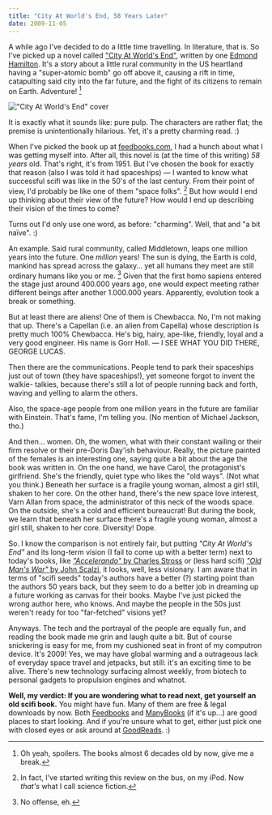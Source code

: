```yaml
---
title: "City At World's End, 58 Years Later"
date: 2009-11-05
---
```


A while ago I've decided to do a little time travelling. In literature, that is. So I've picked up a novel called ["City At World's End"][1], written by one [Edmond Hamilton][2]. It's a story about a little rural community in the US heartland having a "super-atomic bomb" go off above it, causing a rift in time, catapulting said city into the far future, and the fight of its citizens to remain on Earth. Adventure! [^1]

!["City At World's End" cover](//dl.dropbox.com/u/7298/blog/234303270_1.png)

It is exactly what it sounds like: pure pulp. The characters are rather flat;
the premise is unintentionally hilarious. Yet, it's a pretty charming read. :)

When I've picked the book up at [feedbooks.com][5], I had a hunch about what I was getting myself into. After all, this novel is (at the time of this writing) _58 years_ old. That's right, it's from 1951. But I've chosen the book for exactly that reason (also I was told it had spaceships) — I wanted to know what successful scifi was like in the 50's of the last century. From their point of view, I'd probably be like one of them "space folks". [^2] But how would I end up thinking about their view of the future? How would I end up describing their vision of the times to come?

Turns out I'd only use one word, as before: "charming". Well, that and "a bit naïve". :)

An example. Said rural community, called Middletown, leaps one million years into the future. One _million_ years! The sun is dying, the Earth is cold,
mankind has spread across the galaxy… yet all humans they meet are still ordinary humans like you or me. [^3] Given that the first homo sapiens entered the stage just around 400.000 years ago, one would expect meeting rather different beings after another 1.000.000 years. Apparently, evolution took a break or something.

But at least there are aliens! One of them is Chewbacca. No, I'm not making that up. There's a Capellan (i.e. an alien from Capella) whose description is pretty much 100% Chewbacca. He's big, hairy, ape-like, friendly, loyal and a very good engineer. His name is Gorr Holl. — I SEE WHAT YOU DID THERE, GEORGE LUCAS.

Then there are the communications. People tend to park their spaceships just out of town (they have spaceships!), yet someone forgot to invent the walkie-
talkies, because there's still a lot of people running back and forth, waving and yelling to alarm the others.

Also, the space-age people from one million years in the future are familiar with Einstein. That's fame, I'm telling you. (No mention of Michael Jackson,
tho.)

And then… women. Oh, the women, what with their constant wailing or their firm resolve or their pre-Doris Day'ish behaviour. Really, the picture painted of the females is an interesting one, saying quite a bit about the age the book was written in. On the one hand, we have Carol, the protagonist's girlfriend.
She's the friendly, quiet type who likes the "old ways". (Not what you think.)
Beneath her surface is a fragile young woman, almost a girl still, shaken to her core. On the other hand, there's the new space love interest, Varn Allan from space, the administrator of this neck of the woods space. On the outside,
she's a cold and efficient bureaucrat! But during the book, we learn that beneath her surface there's a fragile young woman, almost a girl still, shaken to her core. Diversity! Dope.

So. I know the comparison is not entirely fair, but putting _"City At World's End"_ and its long-term vision (I fail to come up with a better term) next to today's books, like [_"Accelerando"_ by Charles Stross][8] or (less hard scifi) [_"Old Man's War"_ by John Scalzi][9], it looks, well, less visionary.
I am aware that in terms of "scifi seeds" today's authors have a better (?)
starting point than the authors 50 years back, but they seem to do a better job in dreaming up a future working as canvas for their books. Maybe I've just picked the wrong author here, who knows. And maybe the people in the 50s just weren't ready for too "far-fetched" visions yet?

Anyways. The tech and the portrayal of the people are equally fun, and reading the book made me grin and laugh quite a bit. But of course snickering is easy for me, from my cushioned seat in front of my computron device. It's 2009!
Yes, we may have global warming and a outrageous lack of everyday space travel and jetpacks, but still: it's an exciting time to be alive. There's new technology surfacing almost weekly, from biotech to personal gadgets to propulsion engines and whatnot.

**Well, my verdict: If you are wondering what to read next, get yourself an old scifi book.** You might have fun. Many of them are free & legal downloads by now. Both [Feedbooks][10] and [ManyBooks][11] (if it's up…) are good places to start looking. And if you're unsure what to get, either just pick one with closed eyes or ask around at [GoodReads][12]. :)


[^1]: Oh yeah, spoilers. The books almost 6 decades old by now, give me a break.

[^2]: In fact, I've started writing this review on the bus, on my iPod. Now _that's_ what I call science fiction.

[^3]: No offense, eh.



[1]: http://www.goodreads.com/book/show/641633.City_at_World_s_End
[2]: http://en.wikipedia.org/wiki/Edmond_Hamilton
[5]: http://feedbooks.com/book/2357
[8]: http://www.goodreads.com/book/show/17863.Accelerando
[9]: http://www.goodreads.com/book/show/51964.Old_Man_s_War
[10]: http://feedbooks.com
[11]: http://manybooks.net/
[12]: http://www.goodreads.com/czottmann

